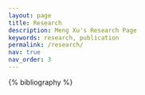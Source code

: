 ```yaml
---
layout: page
title: Research
description: Meng Xu's Research Page
keywords: research, publication
permalink: /research/
nav: true
nav_order: 3
---
```

<!-- _pages/research.md -->
<div class="publications">

{% bibliography %}

</div>

